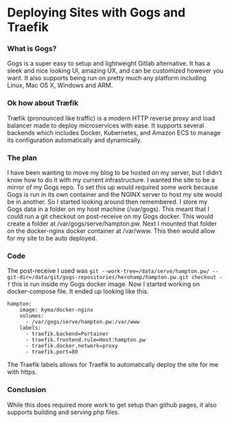 # Deploying Sites with Gogs and Traefik

### What is Gogs?

Gogs is a super easy to setup and lightweight Gitlab alternative. It has a sleek and nice looking UI, amazing UX, and can be customized however you want. It also supports being run on pretty much any platform including Linux, Mac OS X, Windows and ARM.

### Ok how about Træfik
Træfik (pronounced like traffic) is a modern HTTP reverse proxy and load balancer made to deploy microservices with ease. It supports several backends which includes Docker, Kubernetes, and Amazon ECS to manage its configuration automatically and dynamically.

### The plan
I have been wanting to move my blog to be hosted on my server, but I didn’t know how to do it with my current infrastructure. I wanted the site to be a mirror of my Gogs repo. To set this up would required some work because Gogs is run in its own container and the NGINX server to host my site would be in another. So I started looking around then remembered. I store my Gogs data in a folder on my host machine (/var/gogs). This meant that I could run a git checkout on post-receive on my Gogs docker. This would create a folder at /var/gogs/serve/hampton.pw. Next I mounted that folder on the docker-nginx docker container at /var/www. This then would allow for my site to be auto deployed.

### Code
The post-receive I used was `git --work-tree=/data/serve/hampton.pw/ --git-dir=/data/git/gogs-repositories/herohamp/hampton.pw.git checkout -f` this is run inside my Gogs docker image. Now I started working on docker-compose file. It ended up looking like this.
```docker
hampton:
    image: kyma/docker-nginx
    volumes:
      - /var/gogs/serve/hampton.pw:/var/www
    labels:
      - traefik.backend=Portainer
      - traefik.frontend.rule=Host:hampton.pw
      - traefik.docker.network=proxy
      - traefik.port=80

```

The Traefik labels allows for Traefik to automatically deploy the site for me with https.

### Conclusion
While this does required more work to get setup than github pages, it also supports building and serving php files.
